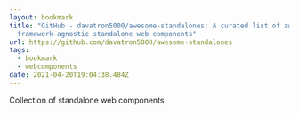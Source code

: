 ```yaml
---
layout: bookmark
title: "GitHub - davatron5000/awesome-standalones: A curated list of awesome
  framework-agnostic standalone web components"
url: https://github.com/davatron5000/awesome-standalones
tags:
  - bookmark
  - webcomponents
date: 2021-04-20T19:04:38.484Z
---
```

 Collection of standalone web components